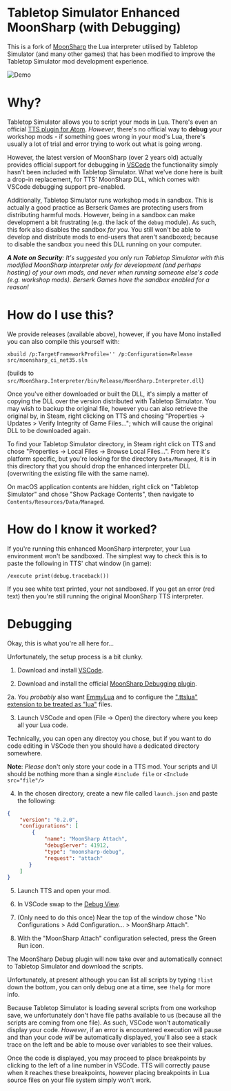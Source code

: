 # Tabletop Simulator Enhanced MoonSharp (with Debugging)

This is a fork of [MoonSharp](https://www.moonsharp.org/) the Lua interpreter utilised by Tabletop Simulator (and many other games) that has been modified to improve the Tabletop Simulator mod development experience.

![Demo](https://tts-community.github.io/moonsharp/demo.gif)

# Why?

Tabletop Simulator allows you to script your mods in Lua. There's even an official [TTS plugin for Atom](https://api.tabletopsimulator.com/atom/). *However*, there's no official way to __debug__ your workshop mods - if something goes wrong in your mod's Lua, there's usually a lot of trial and error trying to work out what is going wrong.

However, the latest version of MoonSharp (over 2 years old) actually provides official support for debugging in [VSCode](https://code.visualstudio.com/) the functionality simply hasn't been included with Tabletop Simulator. What we've done here is built a drop-in replacement, for TTS' MoonSharp DLL, which comes with VSCode debugging support pre-enabled.

Additionally, Tabletop Simulator runs workshop mods in sandbox. This is actually a good practice as Berserk Games are protecting users from distributing harmful mods. However, being in a sandbox can make development a bit frustrating (e.g. the lack of the `debug` module). As such, this fork also disables the sandbox _for you_. You still won't be able to develop and distribute mods to end-users that aren't sandboxed; because to disable the sandbox you need this DLL running on your computer.

*__A Note on Security__: It's suggested you only run Tabletop Simulator with this modified MoonSharp interpreter only for development (and perhaps hosting) of your own mods, and _never_ when running someone else's code (e.g. workshop mods). Berserk Games have the sandbox enabled for a reason!*

# How do I use this?

We provide releases (available above), however, if you have Mono installed you can also compile this yourself with:

```
xbuild /p:TargetFrameworkProfile='' /p:Configuration=Release src/moonsharp_ci_net35.sln
```
(builds to `src/MoonSharp.Interpreter/bin/Release/MoonSharp.Interpreter.dll`)

Once you've either downloaded or built the DLL, it's simply a matter of copying the DLL over the version distributed with Tabletop Simulator. You may wish to backup the original file, however you can also retrieve the original by, in Steam, right clicking on TTS and chosing "Properties -> Updates > Verify Integrity of Game Files..."; which will cause the original DLL to be downloaded again.

To find your Tabletop Simulator directory, in Steam right click on TTS and chose "Properties -> Local Files -> Browse Local Files...". From here it's platform specific, but you're looking for the directory `Data/Managed`, it is in this directory that you should drop the enhanced interpreter DLL (overwriting the existing file with the same name).

On macOS application contents are hidden, right click on "Tabletop Simulator" and chose "Show Package Contents", then navigate to `Contents/Resources/Data/Managed`.

# How do I know it worked?

If you're running this enhanced MoonSharp interpreter, your Lua environment won't be sandboxed. The simplest way to check this is to paste the following in TTS' chat window (in game):

```
/execute print(debug.traceback())
```

If you see white text printed, your not sandboxed. If you get an error (red text) then you're still running the original MoonSharp TTS interpreter.

# Debugging

Okay, this is what you're all here for...

Unfortunately, the setup process is a bit clunky.

1. Download and install [VSCode](https://code.visualstudio.com/).

2. Download and install the official [MoonSharp Debugging plugin](https://marketplace.visualstudio.com/items?itemName=xanathar.moonsharp-debug).

2a. You _probably_ also want [EmmyLua](https://marketplace.visualstudio.com/items?itemName=tangzx.emmylua) and to configure the [".ttslua" extension to be treated as "lua"](https://stackoverflow.com/questions/29973619/how-to-make-vs-code-to-treat-other-file-extensions-as-certain-language) files.

3. Launch VSCode and open (File -> Open) the directory where you keep all your Lua code.

  Technically, you can open any directoy you chose, but if you want to do code editing in VSCode then you should have a dedicated directory somewhere.

 __Note__: *Please* don't only store your code in a TTS mod. Your scripts and UI should be nothing more than a single `#include file` or ```<Include src="file"/>```

4. In the chosen directory, create a new file called `launch.json` and paste the following:

```json
{
    "version": "0.2.0",
    "configurations": [
        {
            "name": "MoonSharp Attach",
            "debugServer": 41912,
            "type": "moonsharp-debug",
            "request": "attach"
       }
    ]
}
```

5. Launch TTS and open your mod.

6. In VSCode swap to the [Debug View](https://code.visualstudio.com/docs/editor/debugging).

7. (Only need to do this once) Near the top of the window chose "No Configurations > Add Configuration... > MoonSharp Attach".

8. With the "MoonSharp Attach" configuration selected, press the Green Run icon.

The MoonSharp Debug plugin will now take over and automatically connect to Tabletop Simulator and download the scripts.

Unfortunately, at present although you can list all scripts by typing `!list` down the bottom, you can only debug one at a time, see `!help` for more info.

Because Tabletop Simulator is loading several scripts from one workshop save, we unfortunately don't have file paths available to us (because all the scripts are coming from one file). As such, VSCode won't automatically display your code. _However_, if an error is encountered execution will pause and than your code _will_ be automatically displayed, you'll also see a stack trace on the left and be able to mouse over variables to see their values.

Once the code is displayed, you may proceed to place breakpoints by clicking to the left of a line number in VSCode. TTS will correctly pause when it reaches these breakpoints, however placing breakpoints in Lua source files on your file system simply won't work.

